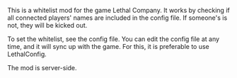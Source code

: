This is a whitelist mod for the game Lethal Company. It works by checking if all connected players' names are included in the config file. If someone's is not, they will be kicked out.

To set the whitelist, see the config file. You can edit the config file at any time, and it will sync up with the game. For this, it is preferable to use LethalConfig.

The mod is server-side.
